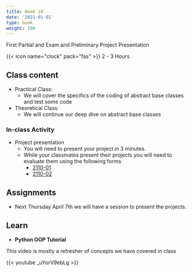 ```yaml
---
title: Week 10
date: '2021-01-01'
type: book
weight: 100
---
```


First Partial and Exam and Preliminary Project Presentation

<!--more-->

{{< icon name="clock" pack="fas" >}} 2 - 3 Hours

## Class content

- Practical Class: 
    - We will cover the specifics of the coding of abstract base classes and test some code
- Theoretical Class:
    - We will continue our deep dive on abstract base classes


### In-class Activity

- Project presentation
    - You will need to present your project in 3 minutes.
    - While your classmates present their projects you will need to evaluate them using the following forms
        - [2110-01](https://docs.google.com/forms/d/e/1FAIpQLSfac7T-I4U-gAzLByNQGLquUvJdx7hmV8GQoZClHpDO5ZooVQ/viewform?usp=sf_link)
        - [2110-02](https://docs.google.com/forms/d/e/1FAIpQLSe6BOhoEBkDf3Lj5JIeBTRnrDuSG89wia6jjpzZW2xGlCDMKQ/viewform?usp=sf_link)

## Assignments

- Next Thursday April 7th we will have a session to present the projects.

## Learn

- **Python OOP Tutorial**

This video is mostly a refresher of concepts we have covered in class

{{< youtube _uYorV9ebLg >}}

